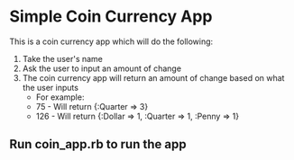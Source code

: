 # Simple Coin Currency App

This is a coin currency app which will do the following:

1. Take the user's name
2. Ask the user to input an amount of change
3. The coin currency app will return an amount of change based on what the user inputs
	* For example:
	* 75 - Will return {:Quarter => 3}
	* 126 - Will return {:Dollar => 1, :Quarter => 1, :Penny => 1}

## Run coin_app.rb to run the app